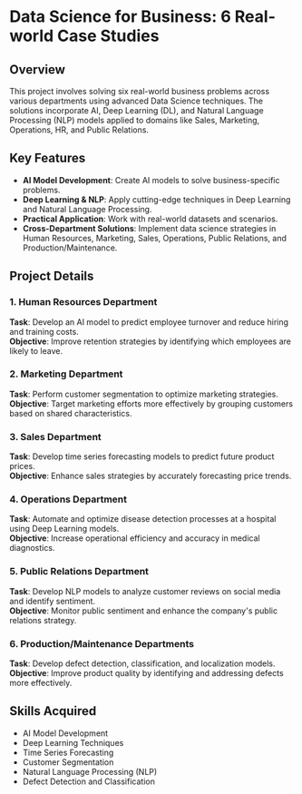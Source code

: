 # Data Science for Business: 6 Real-world Case Studies

## Overview
This project involves solving six real-world business problems across various departments using advanced Data Science techniques. The solutions incorporate AI, Deep Learning (DL), and Natural Language Processing (NLP) models applied to domains like Sales, Marketing, Operations, HR, and Public Relations.

## Key Features
- **AI Model Development**: Create AI models to solve business-specific problems.
- **Deep Learning & NLP**: Apply cutting-edge techniques in Deep Learning and Natural Language Processing.
- **Practical Application**: Work with real-world datasets and scenarios.
- **Cross-Department Solutions**: Implement data science strategies in Human Resources, Marketing, Sales, Operations, Public Relations, and Production/Maintenance.

## Project Details

### 1. Human Resources Department
**Task**: Develop an AI model to predict employee turnover and reduce hiring and training costs.  
**Objective**: Improve retention strategies by identifying which employees are likely to leave.

### 2. Marketing Department
**Task**: Perform customer segmentation to optimize marketing strategies.  
**Objective**: Target marketing efforts more effectively by grouping customers based on shared characteristics.

### 3. Sales Department
**Task**: Develop time series forecasting models to predict future product prices.  
**Objective**: Enhance sales strategies by accurately forecasting price trends.

### 4. Operations Department
**Task**: Automate and optimize disease detection processes at a hospital using Deep Learning models.  
**Objective**: Increase operational efficiency and accuracy in medical diagnostics.

### 5. Public Relations Department
**Task**: Develop NLP models to analyze customer reviews on social media and identify sentiment.  
**Objective**: Monitor public sentiment and enhance the company's public relations strategy.

### 6. Production/Maintenance Departments
**Task**: Develop defect detection, classification, and localization models.  
**Objective**: Improve product quality by identifying and addressing defects more effectively.

## Skills Acquired
- AI Model Development
- Deep Learning Techniques
- Time Series Forecasting
- Customer Segmentation
- Natural Language Processing (NLP)
- Defect Detection and Classification
